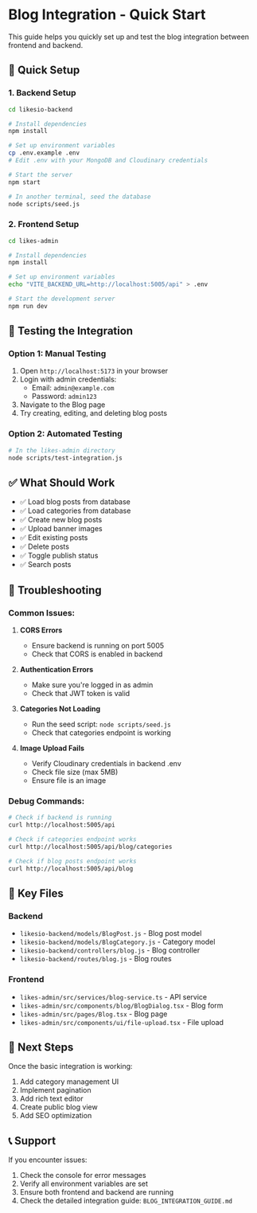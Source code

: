 # Blog Integration - Quick Start

This guide helps you quickly set up and test the blog integration between frontend and backend.

## 🚀 Quick Setup

### 1. Backend Setup
```bash
cd likesio-backend

# Install dependencies
npm install

# Set up environment variables
cp .env.example .env
# Edit .env with your MongoDB and Cloudinary credentials

# Start the server
npm start

# In another terminal, seed the database
node scripts/seed.js
```

### 2. Frontend Setup
```bash
cd likes-admin

# Install dependencies
npm install

# Set up environment variables
echo "VITE_BACKEND_URL=http://localhost:5005/api" > .env

# Start the development server
npm run dev
```

## 🧪 Testing the Integration

### Option 1: Manual Testing
1. Open `http://localhost:5173` in your browser
2. Login with admin credentials:
   - Email: `admin@example.com`
   - Password: `admin123`
3. Navigate to the Blog page
4. Try creating, editing, and deleting blog posts

### Option 2: Automated Testing
```bash
# In the likes-admin directory
node scripts/test-integration.js
```

## ✅ What Should Work

- ✅ Load blog posts from database
- ✅ Load categories from database
- ✅ Create new blog posts
- ✅ Upload banner images
- ✅ Edit existing posts
- ✅ Delete posts
- ✅ Toggle publish status
- ✅ Search posts

## 🐛 Troubleshooting

### Common Issues:

1. **CORS Errors**
   - Ensure backend is running on port 5005
   - Check that CORS is enabled in backend

2. **Authentication Errors**
   - Make sure you're logged in as admin
   - Check that JWT token is valid

3. **Categories Not Loading**
   - Run the seed script: `node scripts/seed.js`
   - Check that categories endpoint is working

4. **Image Upload Fails**
   - Verify Cloudinary credentials in backend .env
   - Check file size (max 5MB)
   - Ensure file is an image

### Debug Commands:
```bash
# Check if backend is running
curl http://localhost:5005/api

# Check if categories endpoint works
curl http://localhost:5005/api/blog/categories

# Check if blog posts endpoint works
curl http://localhost:5005/api/blog
```

## 📁 Key Files

### Backend
- `likesio-backend/models/BlogPost.js` - Blog post model
- `likesio-backend/models/BlogCategory.js` - Category model
- `likesio-backend/controllers/blog.js` - Blog controller
- `likesio-backend/routes/blog.js` - Blog routes

### Frontend
- `likes-admin/src/services/blog-service.ts` - API service
- `likes-admin/src/components/blog/BlogDialog.tsx` - Blog form
- `likes-admin/src/pages/Blog.tsx` - Blog page
- `likes-admin/src/components/ui/file-upload.tsx` - File upload

## 🎯 Next Steps

Once the basic integration is working:

1. Add category management UI
2. Implement pagination
3. Add rich text editor
4. Create public blog view
5. Add SEO optimization

## 📞 Support

If you encounter issues:
1. Check the console for error messages
2. Verify all environment variables are set
3. Ensure both frontend and backend are running
4. Check the detailed integration guide: `BLOG_INTEGRATION_GUIDE.md` 